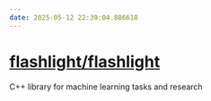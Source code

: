 ```yaml
---
date: 2025-05-12 22:39:04.886618
---
```


# [flashlight/flashlight](https://github.com/flashlight/flashlight)

C++ library for machine learning tasks and research